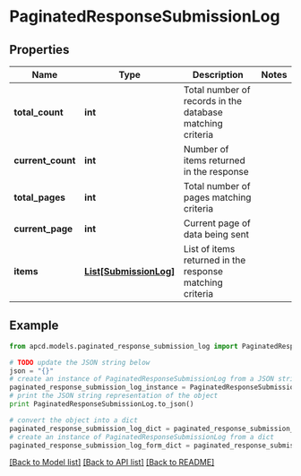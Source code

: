 # PaginatedResponseSubmissionLog


## Properties

Name | Type | Description | Notes
------------ | ------------- | ------------- | -------------
**total_count** | **int** | Total number of records in the database matching criteria | 
**current_count** | **int** | Number of items returned in the response | 
**total_pages** | **int** | Total number of pages matching criteria | 
**current_page** | **int** | Current page of data being sent | 
**items** | [**List[SubmissionLog]**](SubmissionLog.md) | List of items returned in the response matching criteria | 

## Example

```python
from apcd.models.paginated_response_submission_log import PaginatedResponseSubmissionLog

# TODO update the JSON string below
json = "{}"
# create an instance of PaginatedResponseSubmissionLog from a JSON string
paginated_response_submission_log_instance = PaginatedResponseSubmissionLog.from_json(json)
# print the JSON string representation of the object
print PaginatedResponseSubmissionLog.to_json()

# convert the object into a dict
paginated_response_submission_log_dict = paginated_response_submission_log_instance.to_dict()
# create an instance of PaginatedResponseSubmissionLog from a dict
paginated_response_submission_log_form_dict = paginated_response_submission_log.from_dict(paginated_response_submission_log_dict)
```
[[Back to Model list]](../README.md#documentation-for-models) [[Back to API list]](../README.md#documentation-for-api-endpoints) [[Back to README]](../README.md)



